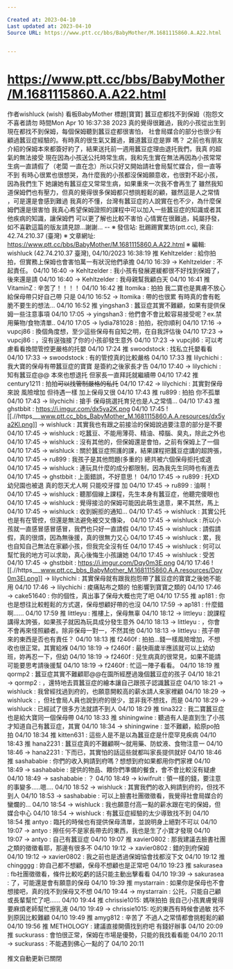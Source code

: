 ```yaml
---

Created at: 2023-04-10
Last updated at: 2023-04-10
Source URL: https://www.ptt.cc/bbs/BabyMother/M.1681115860.A.A22.html


---
```


# https://www.ptt.cc/bbs/BabyMother/M.1681115860.A.A22.html


作者wishluck (wish)
看板BabyMother
標題\[寶寶\] 蠶豆症都找不到保姆（抱怨文不喜者請勿
時間Mon Apr 10 16:37:38 2023
真的覺得很難過，我的小孩從出生到現在都找不到保姆，每個保姆聽到蠶豆症都很害怕， 社會局媒合的部分也很少有顧過蠶豆症經驗的。有時真的很生氣又難過，難道蠶豆症是罪 嗎？ 之前也有朋友介紹的保姆本來都簽好約了，結果送托前一週用蠶豆症理由退托我們，我真 的超氣的無法接受 現在因為小孩送公托時常生病，我和先生實在無法再因為小孩常常生病一直請假了（老闆 一直在念）所以只好又開始請社會局幫忙媒合，但一直等不到 有時心很累也很想哭，為什麼我的小孩都沒保姆願意收，也很對不起小孩，因為我們生下 她讓她有蠶豆症又常常生病，如果重來一次我不會再生了 雖然我知道保姆們也有壓力，但真的覺得很多保姆都只想挑輕鬆的顧，雖然這是人之常情 ，可是還是會感到難過 我真的不懂，台灣有蠶豆症的人說實在也不少，為什麼保姆們還是很害怕 我真心希望保姆證照的課程中可以加入一些蠶豆症的知識或者其他疾病的知識，讓保姆們 可以更了解也比較不害怕 心情實在很難過，純屬抒發，如不喜歡這篇的版友請見諒...謝謝... -- ※ 發信站: 批踢踢實業坊(ptt.cc), 來自: 42.74.210.37 (臺灣) ※ 文章網址: <https://www.ptt.cc/bbs/BabyMother/M.1681115860.A.A22.html> ※ 編輯: wishluck (42.74.210.37 臺灣), 04/10/2023 16:38:19
推 Kehltzelder : 給你拍拍，但實務上保姆也會害怕萬一有狀況他們承擔 04/10 16:39
→ Kehltzelder : 不起責任。 04/10 16:40
→ Kehltzelder : 我小孩有發展遲緩都很不好找到保姆了，後來還是請 04/10 16:40
→ Kehltzelder : 我母親幫我顧白天 04/10 16:41
推 VitaminZ : 辛苦了！！！！ 04/10 16:42
推 Itomika : 拍拍 我二寶也是異膚不放心給保母帶只好自己帶 只是 04/10 16:52
→ Itomika : 帶的也很累 有時真的會有乾脆不要生的想法… 04/10 16:52
推 yingshan3 : 蠶豆症其實不難顧，如果有提供保姆一些注意事項 04/10 17:05
→ yingshan3 : 他們會不會比較容易接受呢？ex.禁用藥物/食物清單.. 04/10 17:05
→ lydia781028 : 拍拍，祝你順利 04/10 17:16
→ vupcj86 : 換個角度想，至少這些保母有自知之明，在自我評估後 04/10 17:23
→ vupcj86 : ，沒有逞強接了你的小孩卻發生意外 04/10 17:23
→ vupcj86 : 可以考慮看看換間管控更嚴格的托嬰 04/10 17:24
推 swoodstock : 找私立托嬰看看 04/10 17:33
→ swoodstock : 有的管控真的比較嚴格 04/10 17:33
推 lilychichi : 我大寶的保母有帶蠶豆症的寶寶 是簽約之後家長才告 04/10 17:40
→ lilychichi : 知有蠶豆症@@ 本來也想退托 但家長一直拜託就繼續帶 04/10 17:42
推 century1211 : 拍拍~~可以找管制嚴格的私托~~ 04/10 17:42
→ lilychichi : 其實對保母來說 風險增加 但待遇一樣 加上保母又很 04/10 17:43
推 ru899 : 拍拍 你不孤單 04/10 17:43
→ lilychichi : 搶手 保母挑選托育兒也是人之常情... 04/10 17:43
推 ghstbbit : <https://i.imgur.com/dx5ya2K.png> 04/10 17:45
![[.//https___www.ptt.cc_bbs_BabyMother_M.1681115860.A.A.resources/dx5ya2Kl.png]]
→ wishluck : 其實我也有跟之前接洽的保姆說過要注意的部分是不要 04/10 17:45
→ wishluck : 吃蠶豆、不能用薄荷、精油、樟腦、臭丸，除此之外也 04/10 17:45
→ wishluck : 沒有其他的，但保姆還是會怕，之前有保姆上了一個 04/10 17:45
→ wishluck : 關於蠶豆症照護的課，結果課程把蠶豆症講的超誇張， 04/10 17:45
→ ru899 : 我孩子是其他問題(多重的) 總共被六個保母拒托或退 04/10 17:45
→ wishluck : 連玩具什麼的成分都限制，因為我先生同時也有進去 04/10 17:45
→ ghstbbit : 上面錯誤，不好意思！ 04/10 17:45
→ ru899 : 托XD 幼兒園也被退 真的怨天尤人啊 只能咬牙撐 加 04/10 17:45
→ ru899 : 油啊！ 04/10 17:45
→ wishluck : 聽那個線上課程，先生本身有蠶豆症，他聽完傻眼也 04/10 17:45
→ wishluck : 覺得接洽的保姆可能因此萌生退意，果不其然，馬上 04/10 17:45
→ wishluck : 收到婉拒的通知... 04/10 17:45
→ wishluck : 其實公托也是有在管控，但還是無法避免被交叉傳染， 04/10 17:45
→ wishluck : 所以小孩就一直感冒感冒感冒，我們也只好一直請假 04/10 17:45
→ wishluck : 請假請假，真的很煩，因為無後援，真的很無力又心 04/10 17:45
→ wishluck : 累，我也自知自己無法在家顧小孩，但我完全沒有任 04/10 17:45
→ wishluck : 何可以幫忙我的地方可以求助，真心後悔生小孩讓她 04/10 17:45
→ wishluck : 受苦 04/10 17:45
→ ghstbbit : <https://i.imgur.com/Dqy0m3E.png> 04/10 17:46
![[.//https___www.ptt.cc_bbs_BabyMother_M.1681115860.A.A.resources/Dqy0m3El.png]]
→ lilychichi : 其實保母就有跟我抱怨帶了蠶豆症的寶寶之後她不能用 04/10 17:46
→ lilychichi : 痠痛貼布之類的 怕影響到寶寶之類的 04/10 17:46
→ cake51640 : 你的個性，真出事了保母大概也完了吧 04/10 17:55
推 ap181 : 你也是想往比較輕鬆的方式選，保母想顧好帶的也沒 04/10 17:59
→ ap181 : 什麼錯啊...... 04/10 17:59
推 littleyu : 推樓上，保母無辜 04/10 18:12
→ littleyu : 說課程講得太誇張，如果孩子就因為玩具成分發生意外 04/10 18:13
→ littleyu : ，你會不會再來怪照顧者。除非保母一對一，不然其他 04/10 18:13
→ littleyu : 孩子帶來的東西是否也有責任？ 04/10 18:13
推 f2460f : 拍拍...錢一樣風險增加，不想收也很正常。其實給褓 04/10 18:19
→ f2460f : 最快兩歲半應該就可以上幼幼班，妳再忍一下，但幼 04/10 18:19
→ f2460f : 兒生病真的很常見，如果不能請可能要思考請後援幫 04/10 18:19
→ f2460f : 忙這一陣子看看。 04/10 18:19
推 qormp2 : 蠶豆症其實不難顧耶@@在園所經歷過幾個蠶豆症的孩子 04/10 18:21
→ qormp2 : ，還特地去買蠶豆症的繪本讓自己跟孩子認識蠶豆症 04/10 18:21
→ wishluck : 我曾經找過到府的，也願意開較高的薪水請人來家裡顧 04/10 18:29
→ wishluck : ，但社會局人員也說到府的很少，並非我不想找，而是 04/10 18:29
→ wishluck : 已經試了很多方法就請不到人 04/10 18:29
推 tina322 : 我二寶蠶豆症 也是給大寶同一個保母帶 04/10 18:33
推 shiningwine : 聽過有人是直到生了小孩才知道自己有蠶豆症，其實 04/10 18:34
→ shiningwine : 並不難顧，給原po拍拍 04/10 18:34
推 kitten631 : 這些人是不是以為蠶豆症是什麼罕見疾病 04/10 18:43
推 hana2231 : 蠶豆症真的不難顧啊～就用藥、防蚊液、食物注意一 04/10 18:46
→ hana2231 : 下而已，其實怕的話這些就都叫家長提供就好 04/10 18:46
推 sashababie : 你們的收入夠請到府嗎？想想到府如果都用你們家裡 04/10 18:49
→ sashababie : 提供的物品、餵你們準備的餐食，會不會比較沒有疑慮 04/10 18:49
→ sashababie : ？ 04/10 18:49
→ kiwifruit : 領一樣的錢，要注意的事變多.....嗯.... 04/10 18:52
→ wishluck : 其實我們的收入夠請到府的，但找不到人 04/10 18:53
→ sashababie : 可以上臉書社團徵徵看，我覺得社會局媒合的蠻爛的… 04/10 18:54
→ wishluck : 我也願意付高一點的薪水跟在宅的保姆，但媒合中心 04/10 18:54
→ wishluck : 有蠶豆症經驗的太少導致找不到 04/10 18:54
推 antyo : 臨托的時候也有提供保母清單，並說明身上絕對不可以 04/10 19:07
→ antyo : 擦任何不是家長帶去的東西，我也是生了小寶才發現 04/10 19:07
→ antyo : 自己有蠶豆症 04/10 19:07
推 xavier0802 : 那我建議去臉書社團之類的徵徵看耶，那邊有很多不 04/10 19:12
→ xavier0802 : 錯的到府保姆 04/10 19:12
→ xavier0802 : 我之前也是透過保姆協會找都沒下文 04/10 19:12
推 chingggg : 妳自己都不想顧，保母不想顧也是正常吧 04/10 19:23
推 sakurasea : fb社團徵徵看，條件比較吃虧的話只能主動出擊看看 04/10 19:39
→ sakurasea : 了，可能還是會有願意的保母 04/10 19:39
推 mystarrain : 如果你是保母也不會想接吧，真的找不到保母又不想 04/10 19:44
→ mystarrain : 公托，只能自己顧或長輩幫忙了吧...... 04/10 19:44
推 chrissie1015: 媽咪拍拍 我自己小孩異膚覺得要麻煩老師幫忙擦乳液 04/10 19:49
→ chrissie1015: 吃的東西有時候會過敏 找不到原因比較難顧 04/10 19:49
推 amyg812 : 辛苦了 不過人之常情都會挑輕鬆的顧 04/10 19:56
推 METHOLOGY : 建議直接開價找到府吧 有錢好辦事 04/10 20:09
推 suckurass : 會怕很正常，保姆在市場是優勢，只能的我找看看能 04/10 20:11
→ suckurass : 不能遇到佛心一點的了 04/10 20:11

推文自動更新已關閉

